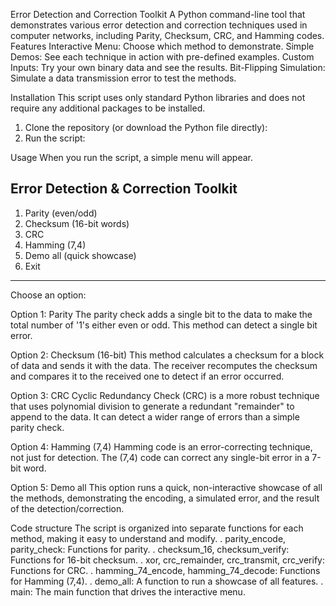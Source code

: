 Error Detection and Correction Toolkit
A Python command-line tool that demonstrates various error detection and correction techniques used in computer networks, including Parity, Checksum, CRC, and Hamming codes.
Features
Interactive Menu: Choose which method to demonstrate.
Simple Demos: See each technique in action with pre-defined examples.
Custom Inputs: Try your own binary data and see the results.
Bit-Flipping Simulation: Simulate a data transmission error to test the methods.

Installation
This script uses only standard Python libraries and does not require any additional packages to be installed.
1. Clone the repository (or download the Python file directly):
2. Run the script:

Usage
When you run the script, a simple menu will appear.

Error Detection & Correction Toolkit
------------------------------------------------------------
1) Parity (even/odd)
2) Checksum (16-bit words)
3) CRC
4) Hamming (7,4)
5) Demo all (quick showcase)
0) Exit
------------------------------------------------------------
Choose an option:

Option 1: Parity
The parity check adds a single bit to the data to make the total number of '1's either even or odd. This method can detect a single bit error.

Option 2: Checksum (16-bit)
This method calculates a checksum for a block of data and sends it with the data. The receiver recomputes the checksum and compares it to the received one to detect if an error occurred.

Option 3: CRC
Cyclic Redundancy Check (CRC) is a more robust technique that uses polynomial division to generate a redundant "remainder" to append to the data. It can detect a wider range of errors than a simple parity check.

Option 4: Hamming (7,4)
Hamming code is an error-correcting technique, not just for detection. The (7,4) code can correct any single-bit error in a 7-bit word.

Option 5: Demo all
This option runs a quick, non-interactive showcase of all the methods, demonstrating the encoding, a simulated error, and the result of the detection/correction.

Code structure
The script is organized into separate functions for each method, making it easy to understand and modify.
. parity_encode, parity_check: Functions for parity.
. checksum_16, checksum_verify: Functions for 16-bit checksum.
. xor, crc_remainder, crc_transmit, crc_verify: Functions for CRC.
. hamming_74_encode, hamming_74_decode: Functions for Hamming (7,4).
. demo_all: A function to run a showcase of all features.
. main: The main function that drives the interactive menu.

